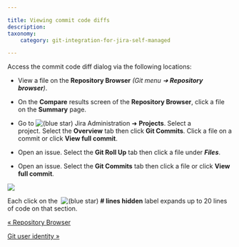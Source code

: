 ```yaml
---

title: Viewing commit code diffs
description:
taxonomy:
    category: git-integration-for-jira-self-managed

---
```

Access the commit code diff dialog via the following locations:

*   View a file on the **Repository Browser** _(Git menu ➜ **Repository browser**)_.

*   On the **Compare** results screen of the **Repository Browser**, click a file on the **Summary** page.

*   Go to ![(blue star)](/wiki/s/-1639011364/6452/8b4898d3c114827e64ec143b4fa79bb76a6cfa5b/_/images/icons/emoticons/star_blue.png) Jira Administration ➜ **Projects**. Select a project. Select the **Overview** tab then click **Git Commits**. Click a file on a commit or click **View full commit**.

*   Open an issue. Select the **Git Roll Up** tab then click a file under _**Files**_.

*   Open an issue. Select the **Git Commits** tab then click a file or click **View full commit**.


![](https://bigbrassband.atlassian.net/wiki/download/thumbnails/1930398768/git-for-jira-view-code-diffs.png?version=1&modificationDate=1630642905619&cacheVersion=1&api=v2&width=680&height=572)

Each click on the  ![(blue star)](/wiki/s/-1639011364/6452/8b4898d3c114827e64ec143b4fa79bb76a6cfa5b/_/images/icons/emoticons/star_blue.png) **\# lines hidden** label expands up to 20 lines of code on that section.

[« Repository Browser](/git-integration-for-jira-self-managed/Repository-Browser)

[Git user identity »](/wiki/spaces/GIJDC/pages/1930398801/Git+user+identity)